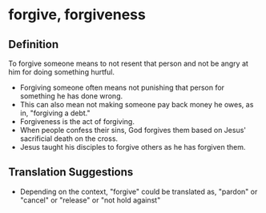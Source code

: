 # forgive, forgiveness

## Definition

To forgive someone means to not resent that person and not be angry at him for doing something hurtful.

* Forgiving someone often means not punishing that person for something he has done wrong.
* This can also mean not making someone pay back money he owes, as in, "forgiving a debt."
* Forgiveness is the act of forgiving.
* When people confess their sins, God forgives them based on Jesus' sacrificial death on the cross.
* Jesus taught his disciples to forgive others as he has forgiven them.


## Translation Suggestions



* Depending on the context, "forgive" could be translated as, "pardon" or "cancel" or "release" or "not hold against"